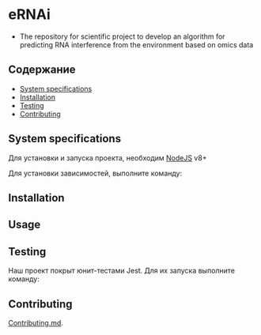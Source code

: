 # eRNAi

- The repository for scientific project to develop an algorithm for predicting RNA interference from the environment based on omics data

## Содержание
- [System specifications](#System_specifications)
- [Installation](#Installation)
- [Testing](#Testing)
- [Contributing](#Contributing )


## System specifications

Для установки и запуска проекта, необходим [NodeJS](https://nodejs.org/) v8+

Для установки зависимостей, выполните команду:

## Installation 

## Usage

## Testing

Наш проект покрыт юнит-тестами Jest. Для их запуска выполните команду:

## Contributing 

[Contributing.md](Valeriisht/eRNAi_project/master/docs/CONTRIBUTING.md).


